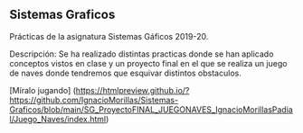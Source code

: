 ## Sistemas Graficos

Prácticas de la asignatura Sistemas Gáficos 2019-20.

Descripción: Se ha realizado distintas practicas donde se han aplicado conceptos vistos en clase y un proyecto final en el que se realiza un juego de naves donde tendremos que esquivar distintos obstaculos.

[Míralo jugando] (https://htmlpreview.github.io/?https://github.com/IgnacioMorillas/Sistemas-Graficos/blob/main/SG_ProyectoFINAL_JUEGONAVES_IgnacioMorillasPadial/Juego_Naves/index.html)
